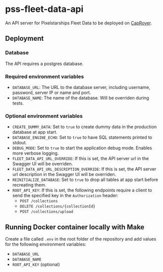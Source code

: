 # pss-fleet-data-api
An API server for Pixelstarships Fleet Data to be deployed on [CapRover](https://caprover.com/).

## Deployment
### Database
The API requires a postgres database.
### Required environment variables
- `DATABASE_URL`: The URL to the database server, including username, password, server IP or name and port.
- `DATABASE_NAME`: The name of the database. Will be overriden during tests.
### Optional environment variables
- `CREATE_DUMMY_DATA`: Set to `true` to create dummy data in the production database at app start.
- `DATABASE_ENGINE_ECHO`: Set to `true` to have SQL statements printed to stdout.
- `DEBUG_MODE`: Set to `true` to start the application debug mode. Enables more verbose logging.
- `FLEET_DATA_API_URL_OVERRIDE`: If this is set, the API server url in the Swagger UI will be overriden.
- `FLEET_DATA_API_URL_DESCRIPTION_OVERRIDE`: If this is set, the API server url description in the Swagger UI will be overriden.
- `REINITIALIZE_DATABASE`: Set to `true` to drop all tables at app start before recreating them.
- `ROOT_API_KEY`: If this is set, the following endpoints require a client to send the specified key in the `Authorization` header:
  - `POST /collections`
  - `DELETE /collections/{collectionId}`
  - `POST /collections/upload`

## Running Docker container locally with Make
Create a file called `.env` in the root folder of the repository and add values for the following environment variables:
- `DATABASE_URL`
- `DATABASE_NAME`
- `ROOT_API_KEY` (optional)

